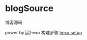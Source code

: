 # blogSource
博客源码

power by ![hexo](https://hexo.io/icon/favicon-32x32.png)
构建步骤 [hexo setup](https://hexo.io/zh-cn/docs/setup.html)
